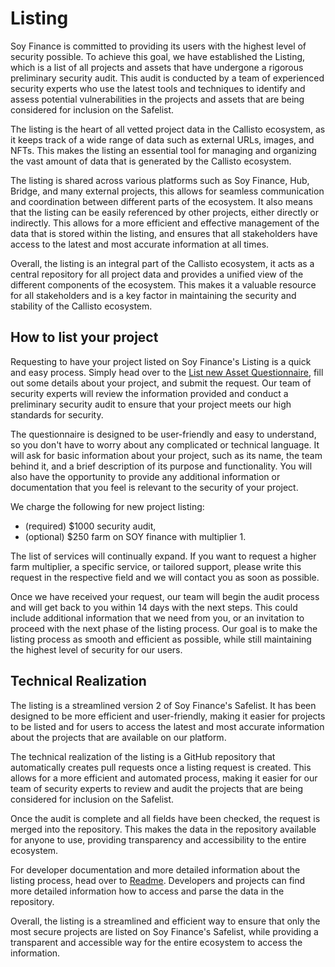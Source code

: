 # Listing

Soy Finance is committed to providing its users with the highest level of security possible. To achieve this goal, we have established the Listing, which is a list of all projects and assets that have undergone a rigorous preliminary security audit. This audit is conducted by a team of experienced security experts who use the latest tools and techniques to identify and assess potential vulnerabilities in the projects and assets that are being considered for inclusion on the Safelist.

The listing is the heart of all vetted project data in the Callisto ecosystem, as it keeps track of a wide range of data such as external URLs, images, and NFTs. This makes the listing an essential tool for managing and organizing the vast amount of data that is generated by the Callisto ecosystem.

The listing is shared across various platforms such as Soy Finance, Hub, Bridge, and many external projects, this allows for seamless communication and coordination between different parts of the ecosystem. It also means that the listing can be easily referenced by other projects, either directly or indirectly. This allows for a more efficient and effective management of the data that is stored within the listing, and ensures that all stakeholders have access to the latest and most accurate information at all times.

Overall, the listing is an integral part of the Callisto ecosystem, it acts as a central repository for all project data and provides a unified view of the different components of the ecosystem. This makes it a valuable resource for all stakeholders and is a key factor in maintaining the security and stability of the Callisto ecosystem.

## How to list your project

Requesting to have your project listed on Soy Finance's Listing is a quick and easy process. Simply head over to the <a href="/request">List new Asset Questionnaire</a>, fill out some details about your project, and submit the request. Our team of security experts will review the information provided and conduct a preliminary security audit to ensure that your project meets our high standards for security.

The questionnaire is designed to be user-friendly and easy to understand, so you don't have to worry about any complicated or technical language. It will ask for basic information about your project, such as its name, the team behind it, and a brief description of its purpose and functionality. You will also have the opportunity to provide any additional information or documentation that you feel is relevant to the security of your project.

We charge the following for new project listing:

- (required) $1000 security audit,
- (optional) $250 farm on SOY finance with multiplier 1.

The list of services will continually expand. If you want to request a higher farm multiplier, a specific service, or tailored support, please write this request in the respective field and we will contact you as soon as possible.

Once we have received your request, our team will begin the audit process and will get back to you within 14 days with the next steps. This could include additional information that we need from you, or an invitation to proceed with the next phase of the listing process. Our goal is to make the listing process as smooth and efficient as possible, while still maintaining the highest level of security for our users.

## Technical Realization

The listing is a streamlined version 2 of Soy Finance's Safelist. It has been designed to be more efficient and user-friendly, making it easier for projects to be listed and for users to access the latest and most accurate information about the projects that are available on our platform.

The technical realization of the listing is a GitHub repository that automatically creates pull requests once a listing request is created. This allows for a more efficient and automated process, making it easier for our team of security experts to review and audit the projects that are being considered for inclusion on the Safelist.

Once the audit is complete and all fields have been checked, the request is merged into the repository. This makes the data in the repository available for anyone to use, providing transparency and accessibility to the entire ecosystem.

For developer documentation and more detailed information about the listing process, head over to <a href="/developers">Readme</a>. Developers and projects can find more detailed information how to access and parse the data in the repository.

Overall, the listing is a streamlined and efficient way to ensure that only the most secure projects are listed on Soy Finance's Safelist, while providing a transparent and accessible way for the entire ecosystem to access the information.